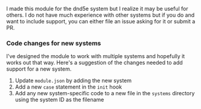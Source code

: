 I made this module for the dnd5e system but I realize it may be useful for others. I do not have much experience with other systems but if you do and want to include support, you can either file an issue asking for it or submit a PR.

### Code changes for new systems

I've designed the module to work with multiple systems and hopefully it works out that way. Here's a suggestion of the changes needed to add support for a new system.

1. Update `module.json` by adding the new system
2. Add a new `case` statement in the `init` hook
3. Add any new system-specific code to a new file in the `systems` directory using the system ID as the filename
